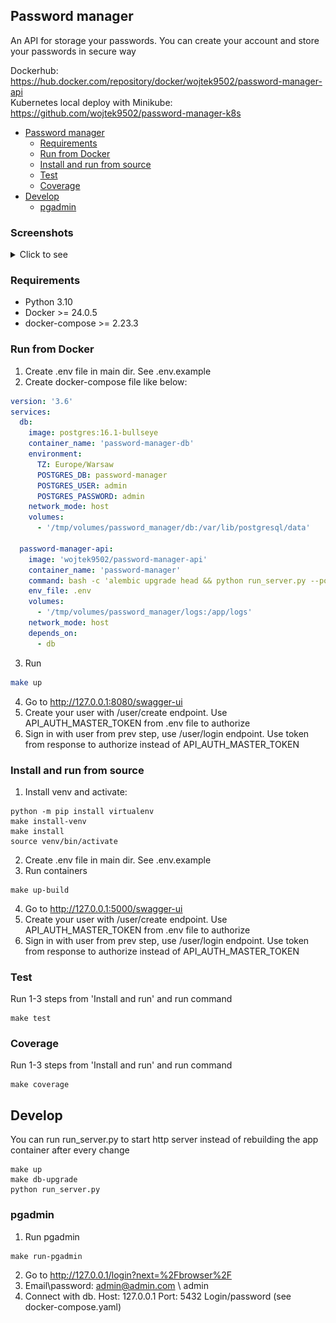 ## Password manager
An API for storage your passwords. You can create your account and store your passwords in secure way

Dockerhub: https://hub.docker.com/repository/docker/wojtek9502/password-manager-api  
Kubernetes local deploy with Minikube: https://github.com/wojtek9502/password-manager-k8s

<!-- TOC -->
  * [Password manager](#password-manager)
    * [Requirements](#requirements)
    * [Run from Docker](#run-from-docker)
    * [Install and run from source](#install-and-run-from-source)
    * [Test](#test)
    * [Coverage](#coverage)
  * [Develop](#develop)
    * [pgadmin](#pgadmin)
<!-- TOC -->

### Screenshots
<details>
<summary>Click to see</summary>

![img.png](screenshots/screen1.png)
![img.png](screenshots/screen2.png)
![img.png](screenshots/screen3.png)
</details>

### Requirements
- Python 3.10
- Docker >=  24.0.5
- docker-compose >= 2.23.3

### Run from Docker
1. Create .env file in main dir. See .env.example
2. Create docker-compose file like below:
```yaml
version: '3.6'
services:
  db:
    image: postgres:16.1-bullseye
    container_name: 'password-manager-db'
    environment:
      TZ: Europe/Warsaw
      POSTGRES_DB: password-manager
      POSTGRES_USER: admin
      POSTGRES_PASSWORD: admin
    network_mode: host
    volumes:
      - '/tmp/volumes/password_manager/db:/var/lib/postgresql/data'

  password-manager-api:
    image: 'wojtek9502/password-manager-api'
    container_name: 'password-manager'
    command: bash -c 'alembic upgrade head && python run_server.py --port 8080'
    env_file: .env
    volumes:
      - '/tmp/volumes/password_manager/logs:/app/logs'
    network_mode: host
    depends_on:
      - db
```
3. Run
```sh 
make up
```
4. Go to http://127.0.0.1:8080/swagger-ui
5. Create your user with /user/create endpoint. Use API_AUTH_MASTER_TOKEN from .env file to authorize
6. Sign in with user from prev step, use /user/login endpoint. Use token from response to authorize instead of API_AUTH_MASTER_TOKEN

### Install and run from source
1) Install venv and activate:
```shell
python -m pip install virtualenv
make install-venv
make install
source venv/bin/activate
```
2) Create .env file in main dir. See .env.example
3) Run containers
```shell
make up-build
````
4) Go to http://127.0.0.1:5000/swagger-ui
5) Create your user with /user/create endpoint. Use API_AUTH_MASTER_TOKEN from .env file to authorize
6) Sign in with user from prev step, use /user/login endpoint. Use token from response to authorize instead of API_AUTH_MASTER_TOKEN


### Test
Run 1-3 steps from 'Install and run' and run command
```shell
make test
```

### Coverage
Run 1-3 steps from 'Install and run' and run command
```shell
make coverage
```

## Develop
You can run run_server.py to start http server instead of rebuilding the app container after every change
```shell
make up
make db-upgrade
python run_server.py
```

### pgadmin
1) Run pgadmin
```shell
make run-pgadmin
```
2) Go to http://127.0.0.1/login?next=%2Fbrowser%2F
3) Email\password: admin@admin.com \ admin
4) Connect with db. Host: 127.0.0.1 Port: 5432 Login/password (see docker-compose.yaml)
